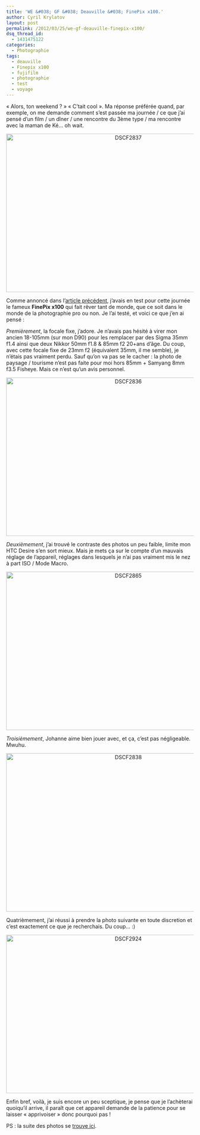 ```yaml
---
title: 'WE &#038; GF &#038; Deauville &#038; FinePix x100.'
author: Cyril Krylatov
layout: post
permalink: /2012/03/25/we-gf-deauville-finepix-x100/
dsq_thread_id:
  - 1431475122
categories:
  - Photographie
tags:
  - deauville
  - Finepix x100
  - fujifilm
  - photographie
  - test
  - voyage
---
```

&laquo;&nbsp;Alors, ton weekend ?&nbsp;&raquo; &laquo;&nbsp;C&rsquo;tait cool&nbsp;&raquo;. Ma réponse préférée quand, par exemple, on me demande comment s&rsquo;est passée ma journée / ce que j&rsquo;ai pensé d&rsquo;un film / un dîner / une rencontre du 3ème type / ma rencontre avec la maman de Ké&#8230; oh wait.

<p style="text-align:center;">
  <a href="http://www.flickr.com/photos/dondapo/7013864931/" title="DSCF2837 de Cyril Krylatov, sur Flickr"><img src="http://farm8.staticflickr.com/7137/7013864931_97a455070e_z.jpg" width="640" height="425" alt="DSCF2837" /></a>
</p>

<!--more-->

Comme annoncé dans l&rsquo;[article précédent][1], j&rsquo;avais en test pour cette journée le fameux **FinePix x100** qui fait rêver tant de monde, que ce soit dans le monde de la photographie pro ou non. Je l&rsquo;ai testé, et voici ce que j&rsquo;en ai pensé :

*Premièrement*, la focale fixe, j&rsquo;adore. Je n&rsquo;avais pas hésité à virer mon ancien 18-105mm (sur mon D90) pour les remplacer par des Sigma 35mm f1.4 ainsi que deux Nikkor 50mm f1.8 & 85mm f2 20+ans d&rsquo;âge. Du coup, avec cette focale fixe de 23mm f2 (équivalent 35mm, il me semble), je n&rsquo;étais pas vraiment perdu. Sauf qu&rsquo;on va pas se le cacher : la photo de paysage / tourisme n&rsquo;est pas faite pour moi hors 85mm + Samyang 8mm f3.5 Fisheye. Mais ce n&rsquo;est qu&rsquo;un avis personnel.

<p style="text-align:center;">
  <a href="http://www.flickr.com/photos/dondapo/6867751698/" title="DSCF2836 de Cyril Krylatov, sur Flickr"><img src="http://farm8.staticflickr.com/7209/6867751698_1654000356_z.jpg" width="640" height="425" alt="DSCF2836" /></a>
</p>

*Deuxièmement*, j&rsquo;ai trouvé le contraste des photos un peu faible, limite mon HTC Desire s&rsquo;en sort mieux. Mais je mets ça sur le compte d&rsquo;un mauvais réglage de l&rsquo;appareil, réglages dans lesquels je n&rsquo;ai pas vraiment mis le nez à part ISO / Mode Macro.

<p style="text-align:center;">
  <a href="http://www.flickr.com/photos/dondapo/6867763104/" title="DSCF2865 de Cyril Krylatov, sur Flickr"><img src="http://farm8.staticflickr.com/7275/6867763104_3e9909c195_z.jpg" width="640" height="425" alt="DSCF2865" /></a>
</p>

*Troisièmement*, Johanne aime bien jouer avec, et ça, c&rsquo;est pas négligeable. Mwuhu.

<p style="text-align:center;">
  <a href="http://www.flickr.com/photos/dondapo/6867759698/" title="DSCF2838 de Cyril Krylatov, sur Flickr"><img src="http://farm8.staticflickr.com/7080/6867759698_a86bc75cc4_z.jpg" width="640" height="425" alt="DSCF2838" /></a>
</p>

Quatrièmement, j&rsquo;ai réussi à prendre la photo suivante en toute discretion et c&rsquo;est exactement ce que je recherchais. Du coup&#8230; :)

<p style="text-align:center;">
  <a href="http://www.flickr.com/photos/dondapo/6867770022/" title="DSCF2924 de Cyril Krylatov, sur Flickr"><img src="http://farm8.staticflickr.com/7126/6867770022_eac041b489_z.jpg" width="640" height="425" alt="DSCF2924" /></a>
</p>

Enfin bref, voilà, je suis encore un peu sceptique, je pense que je l&rsquo;achèterai quoiqu&rsquo;il arrive, il paraît que cet appareil demande de la patience pour se laisser &laquo;&nbsp;apprivoiser&nbsp;&raquo; donc pourquoi pas !

PS : la suite des photos se [trouve ici][2].

 [1]: http://blog.c-krylatov.com/2012/03/21/le-bel-objet/
 [2]: http://www.flickr.com/photos/dondapo/sets/72157629298943254/